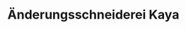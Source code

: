 ---
title: "Änderungsschneiderei Kaya"
url: /frankfurt-am-main/aenderungsschneiderei-kaya/
shop: Schneiderei
---